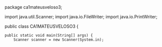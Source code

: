 package ca1mateusveloso3;

import java.util.Scanner;
import java.io.FileWriter;
import java.io.PrintWriter;

public class CA1MATEUSVELOSO3 {

    public static void main(String[] args) {
        Scanner scanner = new Scanner(System.in);
